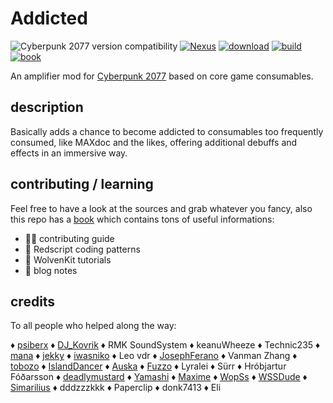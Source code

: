 # Addicted

![Cyberpunk 2077 version compatibility](https://img.shields.io/badge/Cyberpunk_2077-patch_2.12a-yellow) [![Nexus](https://img.shields.io/badge/Nexus-Addicted-orange)](https://www.nexusmods.com/cyberpunk2077/mods/7480) [![download](https://img.shields.io/github/v/release/cyb3rpsych0s1s/4ddicted?display_name=tag&include_prereleases&label=Download)](https://github.com/cyb3rpsych0s1s/4ddicted/releases/latest) [![build](https://github.com/cyb3rpsych0s1s/4ddicted/actions/workflows/quality.yml/badge.svg)](https://github.com/cyb3rpsych0s1s/4ddicted/actions) [![book](https://github.com/cyb3rpsych0s1s/4ddicted/actions/workflows/pages.yml/badge.svg)](https://cyb3rpsych0s1s.github.io/4ddicted/)

An amplifier mod for [Cyberpunk 2077](https://www.cyberpunk.net/) based on core game consumables.

## description

Basically adds a chance to become addicted to consumables too frequently consumed, like MAXdoc and the likes, offering additional debuffs and effects in an immersive way.

## contributing / learning

Feel free to have a look at the sources and grab whatever you fancy,
also this repo has a [book](https://cyb3rpsych0s1s.github.io/4ddicted/) which contains tons of useful informations:

- 🧑‍💻 contributing guide
- 🔴 Redscript coding patterns
- 🐺 WolvenKit tutorials
- 📝 blog notes

## credits

To all people who helped along the way:

♦ [psiberx](https://github.com/psiberx)
♦ [DJ_Kovrik](https://github.com/djkovrik)
♦ RMK SoundSystem
♦ keanuWheeze
♦ Technic235
♦ [mana](https://github.com/manavortex)
♦ [jekky](https://github.com/jac3km4)
♦ [iwasniko](https://github.com/niko0991)
♦ Leo vdr
♦ [JosephFerano](https://github.com/JosephFerano)
♦ Vanman Zhang
♦ [tobozo](https://github.com/tobozo)
♦ [IslandDancer](https://github.com/IslandDancer)
♦ [Auska](https://github.com/effs)
♦ [Fuzzo](https://github.com/rfuzzo)
♦ Lyralei
♦ Sürr
♦ Hróbjartur Fóðarsson
♦ [deadlymustard](https://github.com/deadlymustard)
♦ [Yamashi](https://github.com/Yamashi)
♦ [Maxime](https://github.com/maximegmd)
♦ [WopSs](https://github.com/WopsS)
♦ [WSSDude](https://github.com/WSSDude)
♦ [Simarilius](https://github.com/Simarilius-uk)
♦ dddzzzkkk
♦ Paperclip
♦ donk7413
♦ Eli
